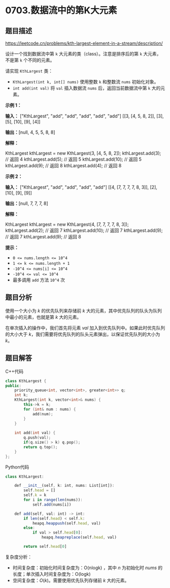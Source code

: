 # 0703.数据流中的第K大元素

## 题目描述 

https://leetcode.cn/problems/kth-largest-element-in-a-stream/description/

设计一个找到数据流中第 `k` 大元素的类（class）。注意是排序后的第 `k` 大元素，不是第 `k` 个不同的元素。

请实现 `KthLargest` 类：

- `KthLargest(int k, int[] nums)` 使用整数 `k` 和整数流 `nums` 初始化对象。
- `int add(int val)` 将 `val` 插入数据流 `nums` 后，返回当前数据流中第 `k` 大的元素。

 

**示例 1：**

**输入：**
["KthLargest", "add", "add", "add", "add", "add"]
[[3, [4, 5, 8, 2]], [3], [5], [10], [9], [4]]

**输出：**[null, 4, 5, 5, 8, 8]

**解释：**

KthLargest kthLargest = new KthLargest(3, [4, 5, 8, 2]);
kthLargest.add(3); // 返回 4
kthLargest.add(5); // 返回 5
kthLargest.add(10); // 返回 5
kthLargest.add(9); // 返回 8
kthLargest.add(4); // 返回 8

 

**示例 2：**

**输入：**
["KthLargest", "add", "add", "add", "add"]
[[4, [7, 7, 7, 7, 8, 3]], [2], [10], [9], [9]]

**输出：**[null, 7, 7, 7, 8]

**解释：**

KthLargest kthLargest = new KthLargest(4, [7, 7, 7, 7, 8, 3]);
kthLargest.add(2); // 返回 7
kthLargest.add(10); // 返回 7
kthLargest.add(9); // 返回 7
kthLargest.add(9); // 返回 8

 

**提示：**

- `0 <= nums.length <= 10^4`
- `1 <= k <= nums.length + 1`
- `-10^4 <= nums[i] <= 10^4`
- `-10^4 <= val <= 10^4`
- 最多调用 `add` 方法 `10^4` 次

## 题目分析

使用一个大小为 *k* 的优先队列来存储前 *k* 大的元素，其中优先队列的队头为队列中最小的元素，也就是第 *k* 大的元素。

在单次插入的操作中，我们首先将元素 *val* 加入到优先队列中。如果此时优先队列的大小大于 *k*，我们需要将优先队列的队头元素弹出，以保证优先队列的大小为 *k*。

## 题目解答

C++代码

```c++
class KthLargest {
public:
    priority_queue<int, vector<int>, greater<int>> q;
    int k;
    KthLargest(int k, vector<int>& nums) {
        this->k = k;
        for (int& num : nums) {
            add(num);
        }
    }
    
    int add(int val) {
        q.push(val);
        if(q.size() > k) q.pop();
        return q.top();
    }
};
```

Python代码

```typescript
class KthLargest:

    def __init__(self, k: int, nums: List[int]):
        self.head = []
        self.k = k
        for i in range(len(nums)):
            self.add(nums[i])

    def add(self, val: int) -> int:
        if len(self.head) < self.k:
            heapq.heappush(self.head, val)
        else:
            if val > self.head[0]:
                heapq.heapreplace(self.head, val)

        return self.head[0]
```

复杂度分析：

* 时间复杂度：初始化时间复杂度为：O(nlogk) ，其中 *n* 为初始化时 *nums* 的长度；单次插入时间复杂度为：O(logk) 
* 空间复杂度：*O*(*k*)。需要使用优先队列存储前 *k* 大的元素。

